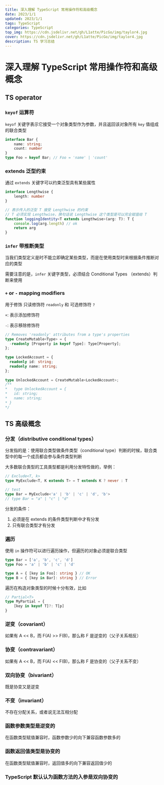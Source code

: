 ```yaml
---
title: 深入理解 TypeScript 常用操作符和高级概念
date: 2023/1/1
updated: 2023/1/1
tags: TypeScript
categories: TypeScript
top_img: https://cdn.jsdelivr.net/gh/L1atte/PicGo/img/taylor4.jpg
cover: https://cdn.jsdelivr.net/gh/L1atte/PicGo/img/taylor4.jpg
description: TS 学习总结
---
```

# 深入理解 TypeScript 常用操作符和高级概念

## TS operator

### `keyof` 运算符

`keyof` 关键字表示它接受一个对象类型作为参数，并且返回该对象所有 `key` 值组成的联合类型

```typescript
interface Bar {
	name: string;
	count: number
}
type Foo = keyof Bar; // Foo = 'name' | 'count'
```

### extends 泛型约束

通过 `extends` 关键字可以约束泛型具有某些属性

```typescript
interface Lengthwise {
	length: number
}

// 表示传入的泛型 T 接受 Lengthwise 的约束
// T 必须实现 Lengthwise，换句话说 Lengthwise 这个类型是可以完全赋值给 T
function loggingIdentity<T extends Lengthwise>(arg: T): T {
	console.log(arg.length) // ok
	return arg
}
```

### `infer` 带推断类型

当我们类型定义是时不能立即确定某些类型，而是在使用类型时来根据条件推断对应的类型

需要注意的是，`infer` 关键字类型，必须结合 Conditional Types （extends）判断来使用

### `+` or `-` mapping modifiers

用于修饰 只读修饰符 `readonly` 和 可选修饰符 `?`

`+`: 表示添加修饰符

`-`: 表示移除修饰符

```typescript
// Removes 'readonly' attributes from a type's properties
type CreateMutable<Type> = {
  -readonly [Property in keyof Type]: Type[Property];
};
 
type LockedAccount = {
  readonly id: string;
  readonly name: string;
};
 
type UnlockedAccount = CreateMutable<LockedAccount>;
/** 
*	type UnlockedAccount = {
*   id: string;
*   name: string;
* }
*/
```

## TS 高级概念

### 分发（distributive conditional types）

分发指的是：使用联合类型做条件类型（conditional type）判断的时候，联合类型中的每一个成员都会参与条件类型判断

大多数联合类型的工具类型都是利用分发特性做的，举例：

```typescript
// Exclude<T, k>
type MyExclude<T, K extends T> = T extends K ? never : T

// test
type Bar = MyExclude<'a' | 'b' | 'c' | 'd', 'b'> 
// type Bar = "a" | "c" | "d"
```

分发的条件：

1. 必须是在 extends 的条件类型判断中才有分发
2. 只有联合类型才有分发



### 遍历

使用 `in` 操作符可以进行遍历操作，但遍历的对象必须是联合类型

```typescript
type Bar = ['a', 'b', 'c', 'd']
type Foo = 'a' | 'b' | 'c' | 'd'

type A = { [key in Foo]: string } // OK
type B = { [key in Bar]: string } // Error
```

遍历在构造对象类型的时候十分有效，比如

```typescript
// Partial<T>
type MyPartial = {
	[key in keyof T]?: T[p]
}
```



### 逆变（covariant）

如果有 A << B，而 F(A) >> F(B)，那么称 F 是逆变的（父子关系相反）



### 协变（contravariant）

如果有 A << B，而 F(A) << F(B)，那么称 F 是协变的（父子关系不变）



### 双向协变（bivariant）

既是协变又是逆变



### 不变（invariant）

不存在分配关系，或者说无法互相分配



### 函数参数类型是逆变的

在函数类型赋值兼容时，函数参数少的向下兼容函数参数多的



### 函数返回值类型是协变的

在函数类型赋值兼容时，返回值多的向下兼容返回值少的



### TypeScript 默认认为函数方法的入参是双向协变的